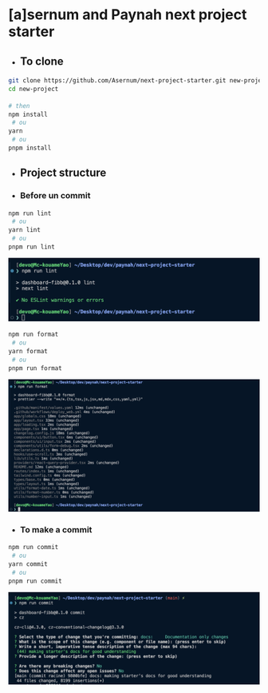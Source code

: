 # [a]sernum and Paynah next project starter

- ## To clone

```bash
git clone https://github.com/Asernum/next-project-starter.git new-project
cd new-project

# then
npm install
 # ou
yarn
 # ou
pnpm install
```

- ## Project structure

- ### Before un commit

```bash
npm run lint
 # ou
yarn lint
 # ou
pnpm run lint
```

![](./docs/lint.png)

```bash
npm run format
 # ou
yarn format
 # ou
pnpm run format
```

![alt text](./docs/format.png)

- ### To make a commit

```bash
npm run commit
 # ou
yarn commit
 # ou
pnpm run commit
```

![alt text](./docs/commit.png)
